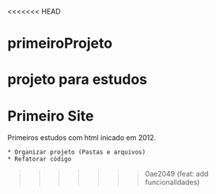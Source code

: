 <<<<<<< HEAD
# primeiroProjeto
projeto para estudos
=======
# Primeiro Site

Primeiros estudos com html inicado em 2012.

    * Organizar projeto (Pastas e arquivos)
    * Refatorar código
    

>>>>>>> 0ae2049 (feat: add funcionalidades)
